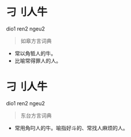 # 刁刂人牛
dio1 ren2 ngeu2
> 如皋方言词典
- 常以角牴人的牛。
- 比喻常得罪人的人。

# 刁刂人牛
dio1 ren2 ngeu2
> 东台方言词典
- 常用角叼人的牛。喻指好斗的、常找人麻烦的人。
